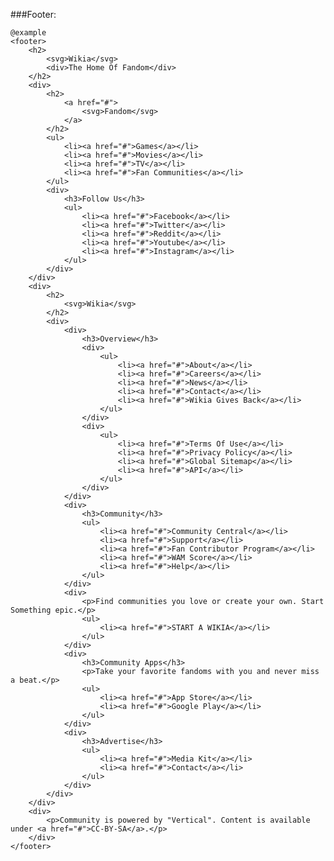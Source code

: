 ###Footer:

	@example
	<footer>
		<h2>
			<svg>Wikia</svg>
			<div>The Home Of Fandom</div>
		</h2>
		<div>
			<h2>
				<a href="#">
					<svg>Fandom</svg>
				</a>
			</h2>
			<ul>
				<li><a href="#">Games</a></li>
				<li><a href="#">Movies</a></li>
				<li><a href="#">TV</a></li>
				<li><a href="#">Fan Communities</a></li>
			</ul>
			<div>
				<h3>Follow Us</h3>
				<ul>
					<li><a href="#">Facebook</a></li>
					<li><a href="#">Twitter</a></li>
					<li><a href="#">Reddit</a></li>
					<li><a href="#">Youtube</a></li>
					<li><a href="#">Instagram</a></li>
				</ul>
			</div>
		</div>
		<div>
			<h2>
				<svg>Wikia</svg>
			</h2>
			<div>
				<div>
					<h3>Overview</h3>
					<div>
						<ul>
							<li><a href="#">About</a></li>
							<li><a href="#">Careers</a></li>
							<li><a href="#">News</a></li>
							<li><a href="#">Contact</a></li>
							<li><a href="#">Wikia Gives Back</a></li>
						</ul>
					</div>
					<div>
						<ul>
							<li><a href="#">Terms Of Use</a></li>
							<li><a href="#">Privacy Policy</a></li>
							<li><a href="#">Global Sitemap</a></li>
							<li><a href="#">API</a></li>
						</ul>
					</div>
				</div>
				<div>
					<h3>Community</h3>
					<ul>
						<li><a href="#">Community Central</a></li>
						<li><a href="#">Support</a></li>
						<li><a href="#">Fan Contributor Program</a></li>
						<li><a href="#">WAM Score</a></li>
						<li><a href="#">Help</a></li>
					</ul>
				</div>
				<div>
					<p>Find communities you love or create your own. Start Something epic.</p>
					<ul>
						<li><a href="#">START A WIKIA</a></li>
					</ul>
				</div>
				<div>
					<h3>Community Apps</h3>
					<p>Take your favorite fandoms with you and never miss a beat.</p>
					<ul>
						<li><a href="#">App Store</a></li>
						<li><a href="#">Google Play</a></li>
					</ul>
				</div>
				<div>
					<h3>Advertise</h3>
					<ul>
						<li><a href="#">Media Kit</a></li>
						<li><a href="#">Contact</a></li>
					</ul>
				</div>
			</div>
		</div>
		<div>
			<p>Community is powered by "Vertical". Content is available under <a href="#">CC-BY-SA</a>.</p>
		</div>
	</footer>

